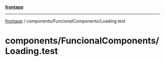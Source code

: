 [**frontapp**](../../../README.md)

***

[frontapp](../../../README.md) / components/FuncionalComponents/Loading.test

# components/FuncionalComponents/Loading.test
